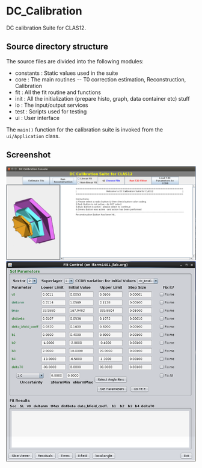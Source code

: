 DC_Calibration
====================
DC calibration Suite for CLAS12.

Source directory structure
--------------------------
The source files are divided into the following modules:
 - constants : Static values used in the suite
 - core : The main routines -- T0 correction estimation, Reconstruction, Calibration 
 - fit : All the fit routine and functions
 - init : All the initialization (prepare histo, graph, data container etc) stuff
 - io : The input/output services
 - test : Scripts used for testing
 - ui : User interface 

The ```main()``` function for the calibration suite is invoked from the ```ui/Application``` class. 



Screenshot
-----------
![The main GUI](src/images/DC_Calib_GUI1.png)
![The Fit Control GUI](src/images/DC_Calib_GUI2.png)
